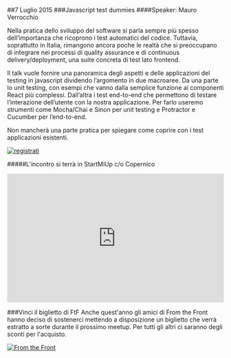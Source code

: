 ##7 Luglio 2015
###Javascript test dummies
####Speaker: Mauro Verrocchio

Nella pratica dello sviluppo del software si parla sempre più spesso dell’importanza che ricoprono i test automatici del codice. Tuttavia, soprattutto in Italia, rimangono ancora poche le realtà che si preoccupano di integrare nei processi di quality assurance e di continuous delivery/deployment, una suite concreta di test lato frontend.

Il talk vuole fornire una panoramica degli aspetti e delle applicazioni del testing in javascript dividendo l’argomento in due macroaree. Da una parte lo unit testing, con esempi che vanno dalla semplice funzione ai componenti React più complessi. Dall’altra i test end-to-end che permettono di testare l’interazione dell’utente con la nostra applicazione. Per farlo useremo strumenti come Mocha/Chai e Sinon per unit testing e Protractor e Cucumber per l’end-to-end.

Non mancherà una parte pratica per spiegare come coprire con i test applicazioni esistenti.

[![registrati](https://www.eventbrite.it/custombutton?eid=17532162169)](http://www.eventbrite.it/e/biglietti-milano-js-17532162169?ref=ebtn)

#####L'incontro si terrà in StartMiUp c/o Copernico
<div class="frame">
<iframe src="https://www.google.com/maps/embed?pb=!1m18!1m12!1m3!1d2797.0069000733693!2d9.20309423016357!3d45.48980579943327!2m3!1f0!2f0!3f0!3m2!1i1024!2i768!4f13.1!3m3!1m2!1s0x0000000000000000%3A0xf85d28f3d532d3b5!2sCopernico+Milano!5e0!3m2!1sen!2sit!4v1431020946555" width="100%" height="300" frameborder="0" style="border:0"></iframe>		
</div>

###Vinci il biglietto di FtF
Anche quest'anno gli amici di From the Front hanno deciso di sostenerci mettendo a disposizione un biglietto che verrà estratto a sorte durante il prossimo meetup. Per tutti gli altri ci saranno degli sconti per l'acquisto.

[![From the Front](http://blog.fromthefront.it/assets/img/ftf2015-banner.png)](http://2015.fromthefront.it/)
